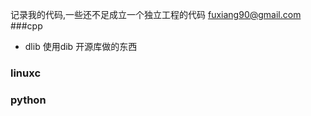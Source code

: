记录我的代码,一些还不足成立一个独立工程的代码
<fuxiang90@gmail.com>
###cpp
* dlib 使用dib 开源库做的东西


### linuxc

### python 

